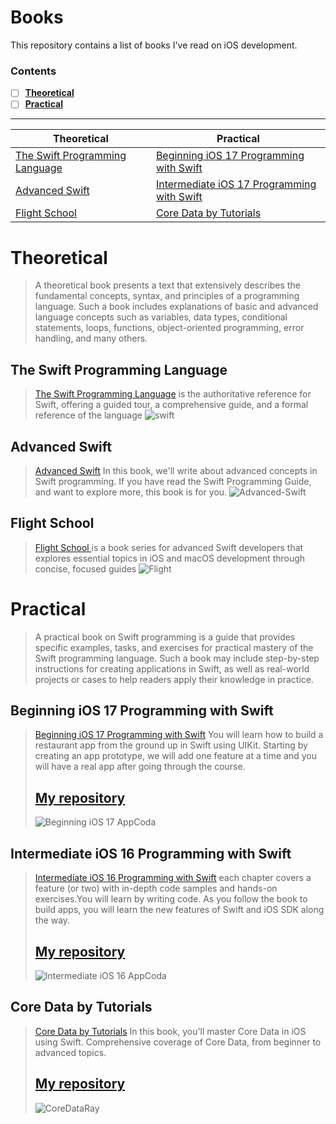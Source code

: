 # Books
This repository contains a list of books I've read on iOS development.
### Contents  
 - [ ] [**Theoretical**](#0)
 - [ ] [**Practical**](#00)
---
| Theoretical   | Practical |
| ------------- | ------------- |
| [The Swift Programming Language](#1)  | [Beginning iOS 17 Programming with Swift](#2)  |
| [Advanced Swift](#3) | [Intermediate iOS 17 Programming with Swift](#4) | 
| [Flight School](#5) | [Core Data by Tutorials](#6) |  

<a name="0"></a>
# Theoretical
> A theoretical book presents a text that extensively describes the fundamental concepts, syntax, and principles of a programming language. Such a book includes explanations of basic and advanced language concepts such as variables, data types, conditional statements, loops, functions, object-oriented programming, error handling, and many others.

<a name="1"></a>
## The Swift Programming Language
> [The Swift Programming Language](https://docs.swift.org/swift-book/documentation/the-swift-programming-language/) is the authoritative reference for Swift, offering a guided tour, a comprehensive guide, and a formal reference of the language
![swift](https://github.com/mrgsdev/Books/assets/157994617/d5b8ed67-2834-4ff3-9c9a-e2bc5c77a0d0)

> <a name="3"></a>
## Advanced Swift
> [Advanced Swift](https://www.objc.io/books/advanced-swift/) In this book, we'll write about advanced concepts in Swift programming. If you have read the Swift Programming Guide, and want to explore more, this book is for you.
> ![Advanced-Swift](https://github.com/mrgsdev/Books/assets/157994617/bb899dd2-f2e4-440b-ba37-eb469f38fb6f)

> <a name="5"></a>
## Flight School 
> [Flight School ](https://flight.school/) is a book series for advanced Swift developers that explores essential topics in iOS and macOS development through concise, focused guides
![Flight](https://github.com/mrgsdev/Books/assets/157994617/43f6668e-98d0-4c81-8008-a80b7179af78)

 

<a name="00"></a>
# Practical
> A practical book on Swift programming is a guide that provides specific examples, tasks, and exercises for practical mastery of the Swift programming language. Such a book may include step-by-step instructions for creating applications in Swift, as well as real-world projects or cases to help readers apply their knowledge in practice.

> <a name="2"></a>
## Beginning iOS 17 Programming with Swift
> [Beginning iOS 17 Programming with Swift](https://www.appcoda.com/swift/) You will learn how to build a restaurant app from the ground up in Swift using UIKit. Starting by creating an app prototype, we will add one feature at a time and you will have a real app after going through the course.
> ## [My repository](https://github.com/mrgsdev/AppCoda/tree/main/UIKit/Beginning%20iOS%20Programming%20with%20Swift)
> ![Beginning iOS 17 AppCoda](https://github.com/mrgsdev/Books/assets/157994617/ed703cbb-fda3-486c-a8de-dacec17dedd0)


> <a name="4"></a>
## Intermediate iOS 16 Programming with Swift
> [Intermediate iOS 16 Programming with Swift](https://www.appcoda.com/intermediate-swift-programming-book/) each chapter covers a feature (or two) with in-depth code samples and hands-on exercises.You will learn by writing code. As you follow the book to build apps, you will learn the new features of Swift and iOS SDK along the way.
> ## [My repository](https://github.com/mrgsdev/AppCoda/tree/main/UIKit/Intermediate%20iOS%20Programming%20with%20Swift)
> ![Intermediate iOS 16 AppCoda](https://github.com/mrgsdev/Books/assets/157994617/e16f598f-2151-493d-b3ec-44587dcfff5d)

> <a name="6"></a>
## Core Data by Tutorials
> [Core Data by Tutorials](https://www.kodeco.com/books/core-data-by-tutorials/v8.0) In this book, you'll master Core Data in iOS using Swift. Comprehensive coverage of Core Data, from beginner to advanced topics.
> ## [My repository](https://github.com/mrgsdev/Various_Tutorials/tree/main/Books%20Tutorials/UIKit/Core%20Data%20by%20Tutorials)
> ![CoreDataRay](https://github.com/mrgsdev/Books/assets/157994617/c7d990a9-8e39-496c-b762-3b80c1577ff2) 





